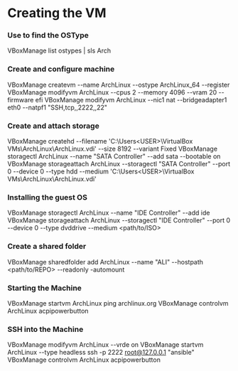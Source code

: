 # Creating the VM

### Use to find the OSType
VBoxManage list ostypes | sls Arch

### Create and configure machine
VBoxManage createvm --name ArchLinux --ostype ArchLinux_64 --register
VBoxManage modifyvm ArchLinux --cpus 2 --memory 4096 --vram 20 --firmware efi
VBoxManage modifyvm ArchLinux --nic1 nat --bridgeadapter1 eth0 --natpf1 "SSH,tcp,,2222,,22"

### Create and attach storage
VBoxManage createhd --filename 'C:\Users\<USER>\VirtualBox VMs\ArchLinux\ArchLinux.vdi' --size 8192 --variant Fixed
VBoxManage storagectl ArchLinux --name "SATA Controller" --add sata --bootable on
VBoxManage storageattach ArchLinux --storagectl "SATA Controller" --port 0 --device 0 --type hdd --medium 'C:\Users\<USER>\VirtualBox VMs\ArchLinux\ArchLinux.vdi'

### Installing the guest OS
VBoxManage storagectl ArchLinux --name "IDE Controller" --add ide
VBoxManage storageattach ArchLinux --storagectl "IDE Controller" --port 0 --device 0 --type dvddrive --medium <path/to/ISO>

### Create a shared folder
VBoxManage sharedfolder add ArchLinux --name "ALI" --hostpath <path/to/REPO> --readonly -automount

### Starting the Machine
VBoxManage startvm ArchLinux
ping archlinux.org
VBoxManage controlvm ArchLinux acpipowerbutton

### SSH into the Machine
VBoxManage modifyvm ArchLinux --vrde on
VBoxManage startvm ArchLinux --type headless
ssh -p 2222 root@127.0.0.1 "ansible"
VBoxManage controlvm ArchLinux acpipowerbutton